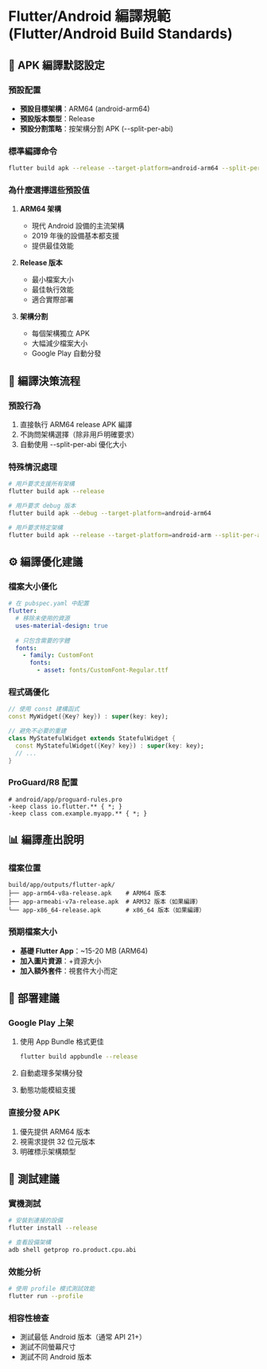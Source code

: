 # Flutter/Android 編譯規範 (Flutter/Android Build Standards)

## 📱 APK 編譯默認設定

### 預設配置
- **預設目標架構**：ARM64 (android-arm64)
- **預設版本類型**：Release
- **預設分割策略**：按架構分割 APK (--split-per-abi)

### 標準編譯命令
```bash
flutter build apk --release --target-platform=android-arm64 --split-per-abi
```

### 為什麼選擇這些預設值
1. **ARM64 架構**
   - 現代 Android 設備的主流架構
   - 2019 年後的設備基本都支援
   - 提供最佳效能

2. **Release 版本**
   - 最小檔案大小
   - 最佳執行效能
   - 適合實際部署

3. **架構分割**
   - 每個架構獨立 APK
   - 大幅減少檔案大小
   - Google Play 自動分發

## 🎯 編譯決策流程

### 預設行為
1. 直接執行 ARM64 release APK 編譯
2. 不詢問架構選擇（除非用戶明確要求）
3. 自動使用 --split-per-abi 優化大小

### 特殊情況處理
```bash
# 用戶要求支援所有架構
flutter build apk --release

# 用戶要求 debug 版本
flutter build apk --debug --target-platform=android-arm64

# 用戶要求特定架構
flutter build apk --release --target-platform=android-arm --split-per-abi  # 32位元
```

## ⚙️ 編譯優化建議

### 檔案大小優化
```yaml
# 在 pubspec.yaml 中配置
flutter:
  # 移除未使用的資源
  uses-material-design: true
  
  # 只包含需要的字體
  fonts:
    - family: CustomFont
      fonts:
        - asset: fonts/CustomFont-Regular.ttf
```

### 程式碼優化
```dart
// 使用 const 建構函式
const MyWidget({Key? key}) : super(key: key);

// 避免不必要的重建
class MyStatefulWidget extends StatefulWidget {
  const MyStatefulWidget({Key? key}) : super(key: key);
  // ...
}
```

### ProGuard/R8 配置
```properties
# android/app/proguard-rules.pro
-keep class io.flutter.** { *; }
-keep class com.example.myapp.** { *; }
```

## 📊 編譯產出說明

### 檔案位置
```
build/app/outputs/flutter-apk/
├── app-arm64-v8a-release.apk    # ARM64 版本
├── app-armeabi-v7a-release.apk  # ARM32 版本（如果編譯）
└── app-x86_64-release.apk       # x86_64 版本（如果編譯）
```

### 預期檔案大小
- **基礎 Flutter App**：~15-20 MB (ARM64)
- **加入圖片資源**：+資源大小
- **加入額外套件**：視套件大小而定

## 🚀 部署建議

### Google Play 上架
1. 使用 App Bundle 格式更佳
   ```bash
   flutter build appbundle --release
   ```

2. 自動處理多架構分發
3. 動態功能模組支援

### 直接分發 APK
1. 優先提供 ARM64 版本
2. 視需求提供 32 位元版本
3. 明確標示架構類型

## 📱 測試建議

### 實機測試
```bash
# 安裝到連接的設備
flutter install --release

# 查看設備架構
adb shell getprop ro.product.cpu.abi
```

### 效能分析
```bash
# 使用 profile 模式測試效能
flutter run --profile
```

### 相容性檢查
- 測試最低 Android 版本（通常 API 21+）
- 測試不同螢幕尺寸
- 測試不同 Android 版本